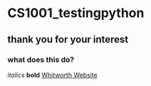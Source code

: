 # CS1001_testingpython

## thank you for your interest
### what does this do? 
*italics* **bold**
[Whitworth Website](https://pirateport.whitworth.edu/)
